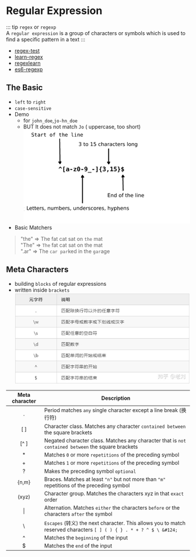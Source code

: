 # Regular Expression

::: tip
`regex` or `regexp`  
 A `regular expression` is a group of characters or symbols which is used to find a specific pattern in a text
:::
- [regex-test](https://regex101.com)
- [learn-regex](https://github.com/zeeshanu/learn-regex)
- [regexlearn](https://regexlearn.com/learn)
- [es6-regexp](https://www.tutorialspoint.com/es6/es6_regexp.htm)
## The Basic
- `left` to `right`
- `case-sensitive`
- Demo
  - for `john_doe`,`jo-hn_doe`  
  - BUT It does not match `Jo` ( uppercase, too short)
![image](./imgs/regexp-en.png)
- Basic Matchers
 
>  "the" => The fat cat sat on `the` mat  
> "The" => `The` fat cat sat on the mat  
> ".ar" => The `car par`ked in the `gar`age  

## Meta Characters
- building `blocks` of regular expressions
- written inside `brackets`
![image](./imgs/1.jpg)

|Meta character|Description|
|:----:|----|
|.|Period matches `any` single character except a line break (换行符)|
|[ ]|Character class. Matches any character `contained between` the square brackets|
|[^ ]|Negated character class. Matches any character that is `not contained between` the square brackets|
|*|Matches `0` or more `repetitions` of the preceding symbol|
|+|Matches `1` or more `repetitions` of the preceding symbol|
|?|Makes the preceding symbol `optional`|
|{n,m}|Braces. Matches at least `"n"` but not more than `"m"` repetitions of the preceding symbol|
|(xyz)|Character group. Matches the characters xyz in that `exact` order|
|&#124;|Alternation. Matches `either` the characters `before` or the characters `after` the symbol|
|&#92;|`Escapes` (转义) the next character. This allows you to match reserved characters `[ ] ( ) { } . * + ? ^ $ \ &#124;`|
|^|Matches the `beginning` of the input|
|$|Matches the `end` of the input|
